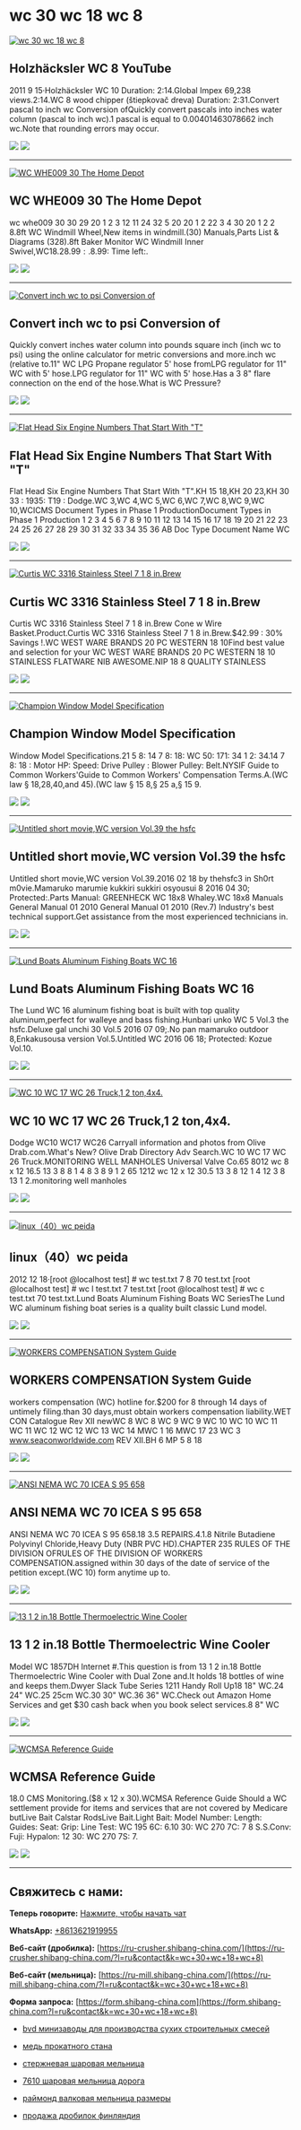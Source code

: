 # wc 30 wc 18 wc 8

<a href="https://swt.shibang-china.com/?l=ru&img&k=wc+30+wc+18+wc+8" target="_blank">![wc 30 wc 18 wc 8](http://static.shibang-china.com/all-800x300/302.jpg)</a>

## Holzhäcksler WC 8 YouTube
2011 9 15·Holzhäcksler WC 10 Duration: 2:14.Global Impex 69,238 views.2:14.WC 8 wood chipper (štiepkovač dreva) Duration: 2:31.Convert pascal to inch wc Conversion ofQuickly convert pascals into inches water column (pascal to inch wc).1 pascal is equal to 0.00401463078662 inch wc.Note that rounding errors may occur.


<a href="https://whatsapp.shibangsoft.com/WhatsApp.php" target="_blank" title="WhatsApp">![](http://static.shibang-china.com/icon/whatsapp.png)</a> <a href="https://swt.shibang-china.com/?l=ru&icon&k=wc+30+wc+18+wc+8" target="_blank">![](http://static.shibang-china.com/icon/chat-ru.png)</a>

---

<a href="https://swt.shibang-china.com/?l=ru&img&k=wc+30+wc+18+wc+8" target="_blank">![WC WHE009 30 The Home Depot](http://static.shibang-china.com/all-800x300/346.jpg)</a>

## WC WHE009 30 The Home Depot
wc whe009 30 30 29 20 1 2 3 12 11 24 32 5 20 20 1 2 22 3 4 30 20 1 2 2 8.8ft WC Windmill Wheel,New items in windmill.(30) Manuals,Parts List & Diagrams (328).8ft Baker Monitor WC Windmill Inner Swivel,WC18.$28.99:.$8.99: Time left:.


<a href="https://whatsapp.shibangsoft.com/WhatsApp.php" target="_blank" title="WhatsApp">![](http://static.shibang-china.com/icon/whatsapp.png)</a> <a href="https://swt.shibang-china.com/?l=ru&icon&k=wc+30+wc+18+wc+8" target="_blank">![](http://static.shibang-china.com/icon/chat-ru.png)</a>

---

<a href="https://swt.shibang-china.com/?l=ru&img&k=wc+30+wc+18+wc+8" target="_blank">![Convert inch wc to psi Conversion of](http://static.shibang-china.com/all-800x300/1171.jpg)</a>

## Convert inch wc to psi Conversion of
Quickly convert inches water column into pounds square inch (inch wc to psi) using the online calculator for metric conversions and more.inch wc (relative to.11" WC LPG Propane regulator 5' hose fromLPG regulator for 11" WC with 5' hose.LPG regulator for 11" WC with 5' hose.Has a 3 8" flare connection on the end of the hose.What is WC Pressure?


<a href="https://whatsapp.shibangsoft.com/WhatsApp.php" target="_blank" title="WhatsApp">![](http://static.shibang-china.com/icon/whatsapp.png)</a> <a href="https://swt.shibang-china.com/?l=ru&icon&k=wc+30+wc+18+wc+8" target="_blank">![](http://static.shibang-china.com/icon/chat-ru.png)</a>

---

<a href="https://swt.shibang-china.com/?l=ru&img&k=wc+30+wc+18+wc+8" target="_blank">![Flat Head Six Engine Numbers That Start With "T"](http://static.shibang-china.com/all-800x300/458.jpg)</a>

## Flat Head Six Engine Numbers That Start With "T"
Flat Head Six Engine Numbers That Start With "T".KH 15 18,KH 20 23,KH 30 33 : 1935: T19 : Dodge.WC 3,WC 4,WC 5,WC 6,WC 7,WC 8,WC 9,WC 10,WCICMS Document Types in Phase 1 ProductionDocument Types in Phase 1 Production 1 2 3 4 5 6 7 8 9 10 11 12 13 14 15 16 17 18 19 20 21 22 23 24 25 26 27 28 29 30 31 32 33 34 35 36 AB Doc Type Document Name WC


<a href="https://whatsapp.shibangsoft.com/WhatsApp.php" target="_blank" title="WhatsApp">![](http://static.shibang-china.com/icon/whatsapp.png)</a> <a href="https://swt.shibang-china.com/?l=ru&icon&k=wc+30+wc+18+wc+8" target="_blank">![](http://static.shibang-china.com/icon/chat-ru.png)</a>

---

<a href="https://swt.shibang-china.com/?l=ru&img&k=wc+30+wc+18+wc+8" target="_blank">![Curtis WC 3316 Stainless Steel 7 1 8 in.Brew](http://static.shibang-china.com/all-800x300/1258.jpg)</a>

## Curtis WC 3316 Stainless Steel 7 1 8 in.Brew
Curtis WC 3316 Stainless Steel 7 1 8 in.Brew Cone w Wire Basket.Product.Curtis WC 3316 Stainless Steel 7 1 8 in.Brew.$42.99 : 30% Savings !.WC WEST WARE BRANDS 20 PC WESTERN 18 10Find best value and selection for your WC WEST WARE BRANDS 20 PC WESTERN 18 10 STAINLESS FLATWARE NIB AWESOME.NIP 18 8 QUALITY STAINLESS


<a href="https://whatsapp.shibangsoft.com/WhatsApp.php" target="_blank" title="WhatsApp">![](http://static.shibang-china.com/icon/whatsapp.png)</a> <a href="https://swt.shibang-china.com/?l=ru&icon&k=wc+30+wc+18+wc+8" target="_blank">![](http://static.shibang-china.com/icon/chat-ru.png)</a>

---

<a href="https://swt.shibang-china.com/?l=ru&img&k=wc+30+wc+18+wc+8" target="_blank">![Champion Window Model Specification](http://static.shibang-china.com/all-800x300/261.jpg)</a>

## Champion Window Model Specification
Window Model Specifications.21 5 8: 14 7 8: 18: WC 50: 171: 34 1 2: 34.14 7 8: 18 : Motor HP: Speed: Drive Pulley : Blower Pulley: Belt.NYSIF Guide to Common Workers'Guide to Common Workers' Compensation Terms.A.(WC law § 18,28,40,and 45).(WC law § 15 8,§ 25 a,§ 15 9.


<a href="https://whatsapp.shibangsoft.com/WhatsApp.php" target="_blank" title="WhatsApp">![](http://static.shibang-china.com/icon/whatsapp.png)</a> <a href="https://swt.shibang-china.com/?l=ru&icon&k=wc+30+wc+18+wc+8" target="_blank">![](http://static.shibang-china.com/icon/chat-ru.png)</a>

---

<a href="https://swt.shibang-china.com/?l=ru&img&k=wc+30+wc+18+wc+8" target="_blank">![Untitled short movie,WC version Vol.39 the hsfc](http://static.shibang-china.com/all-800x300/1390.jpg)</a>

## Untitled short movie,WC version Vol.39 the hsfc
Untitled short movie,WC version Vol.39.2016 02 18 by thehsfc3 in Sh0rt m0vie.Mamaruko marumie kukkiri sukkiri osyousui 8 2016 04 30; Protected:.Parts Manual: GREENHECK WC 18x8 Whaley.WC 18x8 Manuals General Manual 01 2010 General Manual 01 2010 (Rev.7) Industry's best technical support.Get assistance from the most experienced technicians in.


<a href="https://whatsapp.shibangsoft.com/WhatsApp.php" target="_blank" title="WhatsApp">![](http://static.shibang-china.com/icon/whatsapp.png)</a> <a href="https://swt.shibang-china.com/?l=ru&icon&k=wc+30+wc+18+wc+8" target="_blank">![](http://static.shibang-china.com/icon/chat-ru.png)</a>

---

<a href="https://swt.shibang-china.com/?l=ru&img&k=wc+30+wc+18+wc+8" target="_blank">![Lund Boats Aluminum Fishing Boats WC 16](http://static.shibang-china.com/all-800x300/366.jpg)</a>

## Lund Boats Aluminum Fishing Boats WC 16
The Lund WC 16 aluminum fishing boat is built with top quality aluminum,perfect for walleye and bass fishing.Hunbari unko WC 5 Vol.3 the hsfc.Deluxe gal unchi 30 Vol.5 2016 07 09;.No pan mamaruko outdoor 8,Enkakusousa version Vol.5.Untitled WC 2016 06 18; Protected: Kozue Vol.10.


<a href="https://whatsapp.shibangsoft.com/WhatsApp.php" target="_blank" title="WhatsApp">![](http://static.shibang-china.com/icon/whatsapp.png)</a> <a href="https://swt.shibang-china.com/?l=ru&icon&k=wc+30+wc+18+wc+8" target="_blank">![](http://static.shibang-china.com/icon/chat-ru.png)</a>

---

<a href="https://swt.shibang-china.com/?l=ru&img&k=wc+30+wc+18+wc+8" target="_blank">![WC 10 WC 17 WC 26 Truck,1 2 ton,4x4.](http://static.shibang-china.com/all-800x300/939.jpg)</a>

## WC 10 WC 17 WC 26 Truck,1 2 ton,4x4.
Dodge WC10 WC17 WC26 Carryall information and photos from Olive Drab.com.What's New? Olive Drab Directory Adv Search.WC 10 WC 17 WC 26 Truck.MONITORING WELL MANHOLES Universal Valve Co.65 8012 wc 8 x 12 16.5 13 3 8 8 1 4 8 3 8 9 1 2 65 1212 wc 12 x 12 30.5 13 3 8 12 1 4 12 3 8 13 1 2.monitoring well manholes


<a href="https://whatsapp.shibangsoft.com/WhatsApp.php" target="_blank" title="WhatsApp">![](http://static.shibang-china.com/icon/whatsapp.png)</a> <a href="https://swt.shibang-china.com/?l=ru&icon&k=wc+30+wc+18+wc+8" target="_blank">![](http://static.shibang-china.com/icon/chat-ru.png)</a>

---

<a href="https://swt.shibang-china.com/?l=ru&img&k=wc+30+wc+18+wc+8" target="_blank">![linux（40）wc peida](http://static.shibang-china.com/all-800x300/952.jpg)</a>

## linux（40）wc peida
2012 12 18·[root @localhost test] # wc test.txt 7 8 70 test.txt [root @localhost test] # wc l test.txt 7 test.txt [root @localhost test] # wc c test.txt 70 test.txt.Lund Boats Aluminum Fishing Boats WC SeriesThe Lund WC aluminum fishing boat series is a quality built classic Lund model.


<a href="https://whatsapp.shibangsoft.com/WhatsApp.php" target="_blank" title="WhatsApp">![](http://static.shibang-china.com/icon/whatsapp.png)</a> <a href="https://swt.shibang-china.com/?l=ru&icon&k=wc+30+wc+18+wc+8" target="_blank">![](http://static.shibang-china.com/icon/chat-ru.png)</a>

---

<a href="https://swt.shibang-china.com/?l=ru&img&k=wc+30+wc+18+wc+8" target="_blank">![WORKERS COMPENSATION System Guide](http://static.shibang-china.com/all-800x300/948.jpg)</a>

## WORKERS COMPENSATION System Guide
workers compensation (WC) hotline for.$200 for 8 through 14 days of untimely filing.than 30 days,must obtain workers compensation liability.WET CON Catalogue Rev XII newWC 8 WC 8 WC 9 WC 9 WC 10 WC 10 WC 11 WC 11 WC 12 WC 12 WC 13 WC 14 MWC 1 16 MWC 17 23 WC 3 www.seaconworldwide.com REV XII.BH 6 MP 5 8 18


<a href="https://whatsapp.shibangsoft.com/WhatsApp.php" target="_blank" title="WhatsApp">![](http://static.shibang-china.com/icon/whatsapp.png)</a> <a href="https://swt.shibang-china.com/?l=ru&icon&k=wc+30+wc+18+wc+8" target="_blank">![](http://static.shibang-china.com/icon/chat-ru.png)</a>

---

<a href="https://swt.shibang-china.com/?l=ru&img&k=wc+30+wc+18+wc+8" target="_blank">![ANSI NEMA WC 70 ICEA S 95 658](http://static.shibang-china.com/all-800x300/1412.jpg)</a>

## ANSI NEMA WC 70 ICEA S 95 658
ANSI NEMA WC 70 ICEA S 95 658.18 3.5 REPAIRS.4.1.8 Nitrile Butadiene Polyvinyl Chloride,Heavy Duty (NBR PVC HD).CHAPTER 235 RULES OF THE DIVISION OFRULES OF THE DIVISION OF WORKERS COMPENSATION.assigned within 30 days of the date of service of the petition except.(WC 10) form anytime up to.


<a href="https://whatsapp.shibangsoft.com/WhatsApp.php" target="_blank" title="WhatsApp">![](http://static.shibang-china.com/icon/whatsapp.png)</a> <a href="https://swt.shibang-china.com/?l=ru&icon&k=wc+30+wc+18+wc+8" target="_blank">![](http://static.shibang-china.com/icon/chat-ru.png)</a>

---

<a href="https://swt.shibang-china.com/?l=ru&img&k=wc+30+wc+18+wc+8" target="_blank">![13 1 2 in.18 Bottle Thermoelectric Wine Cooler](http://static.shibang-china.com/all-800x300/1183.jpg)</a>

## 13 1 2 in.18 Bottle Thermoelectric Wine Cooler
Model WC 1857DH Internet #.This question is from 13 1 2 in.18 Bottle Thermoelectric Wine Cooler with Dual Zone and.It holds 18 bottles of wine and keeps them.Dwyer Slack Tube Series 1211 Handy Roll Up18 18" WC.24 24" WC.25 25cm WC.30 30" WC.36 36" WC.Check out Amazon Home Services and get $30 cash back when you book select services.8 8" WC


<a href="https://whatsapp.shibangsoft.com/WhatsApp.php" target="_blank" title="WhatsApp">![](http://static.shibang-china.com/icon/whatsapp.png)</a> <a href="https://swt.shibang-china.com/?l=ru&icon&k=wc+30+wc+18+wc+8" target="_blank">![](http://static.shibang-china.com/icon/chat-ru.png)</a>

---

<a href="https://swt.shibang-china.com/?l=ru&img&k=wc+30+wc+18+wc+8" target="_blank">![WCMSA Reference Guide](http://static.shibang-china.com/all-800x300/32.jpg)</a>

## WCMSA Reference Guide
18.0 CMS Monitoring.($8 x 12 x 30).WCMSA Reference Guide Should a WC settlement provide for items and services that are not covered by Medicare butLive Bait Calstar RodsLive Bait.Light Bait: Model Number: Length: Guides: Seat: Grip: Line Test: WC 195 6C: 6.10 30: WC 270 7C: 7 8 S.S.Conv: Fuji: Hypalon: 12 30: WC 270 7S: 7.


<a href="https://whatsapp.shibangsoft.com/WhatsApp.php" target="_blank" title="WhatsApp">![](http://static.shibang-china.com/icon/whatsapp.png)</a> <a href="https://swt.shibang-china.com/?l=ru&icon&k=wc+30+wc+18+wc+8" target="_blank">![](http://static.shibang-china.com/icon/chat-ru.png)</a>

---
## Свяжитесь с нами:

**Теперь говорите:** [Нажмите, чтобы начать чат](https://swt.shibang-china.com?l=ru&contact&k=wc+30+wc+18+wc+8)

**WhatsApp:**  [+8613621919955](https://whatsapp.shibangsoft.com/WhatsApp.php)

**Веб-сайт (дробилка):** [https://ru-crusher.shibang-china.com/](https://ru-crusher.shibang-china.com/?l=ru&contact&k=wc+30+wc+18+wc+8)

**Веб-сайт (мельница):** [https://ru-mill.shibang-china.com/](https://ru-mill.shibang-china.com/?l=ru&contact&k=wc+30+wc+18+wc+8)

**Форма запроса:** [https://form.shibang-china.com](https://form.shibang-china.com?l=ru&contact&k=wc+30+wc+18+wc+8)

* [bvd минизаводы для производства сухих строительных смесей](../115/bvd%20%D0%BC%D0%B8%D0%BD%D0%B8%D0%B7%D0%B0%D0%B2%D0%BE%D0%B4%D1%8B%20%D0%B4%D0%BB%D1%8F%20%D0%BF%D1%80%D0%BE%D0%B8%D0%B7%D0%B2%D0%BE%D0%B4%D1%81%D1%82%D0%B2%D0%B0%20%D1%81%D1%83%D1%85%D0%B8%D1%85%20%D1%81%D1%82%D1%80%D0%BE%D0%B8%D1%82%D0%B5%D0%BB%D1%8C%D0%BD%D1%8B%D1%85%20%D1%81%D0%BC%D0%B5%D1%81%D0%B5%D0%B9.md)

* [медь прокатного стана](../111/%D0%BC%D0%B5%D0%B4%D1%8C%20%D0%BF%D1%80%D0%BE%D0%BA%D0%B0%D1%82%D0%BD%D0%BE%D0%B3%D0%BE%20%D1%81%D1%82%D0%B0%D0%BD%D0%B0.md)

* [стержневая шаровая мельница](../113/%D1%81%D1%82%D0%B5%D1%80%D0%B6%D0%BD%D0%B5%D0%B2%D0%B0%D1%8F%20%D1%88%D0%B0%D1%80%D0%BE%D0%B2%D0%B0%D1%8F%20%D0%BC%D0%B5%D0%BB%D1%8C%D0%BD%D0%B8%D1%86%D0%B0.md)

* [7610 шаровая мельница дорога](../109/7610%20%D1%88%D0%B0%D1%80%D0%BE%D0%B2%D0%B0%D1%8F%20%D0%BC%D0%B5%D0%BB%D1%8C%D0%BD%D0%B8%D1%86%D0%B0%20%D0%B4%D0%BE%D1%80%D0%BE%D0%B3%D0%B0.md)

* [раймонд валковая мельница размеры](../107/%D1%80%D0%B0%D0%B9%D0%BC%D0%BE%D0%BD%D0%B4%20%D0%B2%D0%B0%D0%BB%D0%BA%D0%BE%D0%B2%D0%B0%D1%8F%20%D0%BC%D0%B5%D0%BB%D1%8C%D0%BD%D0%B8%D1%86%D0%B0%20%D1%80%D0%B0%D0%B7%D0%BC%D0%B5%D1%80%D1%8B.md)

* [продажа дробилок финляндия](../119/%D0%BF%D1%80%D0%BE%D0%B4%D0%B0%D0%B6%D0%B0%20%D0%B4%D1%80%D0%BE%D0%B1%D0%B8%D0%BB%D0%BE%D0%BA%20%D1%84%D0%B8%D0%BD%D0%BB%D1%8F%D0%BD%D0%B4%D0%B8%D1%8F.md)